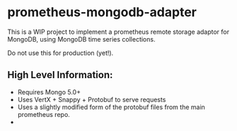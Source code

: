# prometheus-mongodb-adapter
This is a WIP project to implement a prometheus remote storage adaptor for MongoDB, using MongoDB time series collections.

Do not use this for production (yet!).

## High Level Information:
- Requires Mongo 5.0+
- Uses VertX + Snappy + Protobuf to serve requests
- Uses a slightly modified form of the protobuf files from the main prometheus repo.
- 
